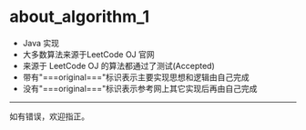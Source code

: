 # about_algorithm_1
* Java 实现
* 大多数算法来源于LeetCode OJ 官网
* 来源于 LeetCode OJ 的算法都通过了测试(Accepted)
* 带有"===original==="标识表示主要实现思想和逻辑由自己完成
* 没有"===original==="标识表示参考网上其它实现后再由自己完成

-------------
如有错误，欢迎指正。